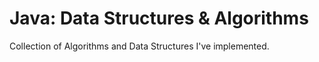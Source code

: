 # Java: Data Structures & Algorithms

Collection of Algorithms and Data Structures I've implemented.
